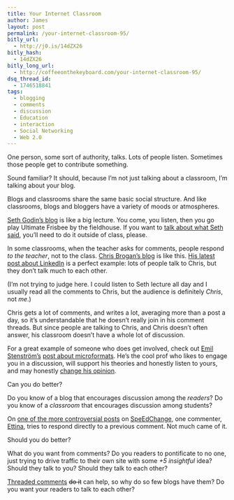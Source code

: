 ```yaml
---
title: Your Internet Classroom
author: James
layout: post
permalink: /your-internet-classroom-95/
bitly_url:
  - http://j0.is/14dZX26
bitly_hash:
  - 14dZX26
bitly_long_url:
  - http://coffeeonthekeyboard.com/your-internet-classroom-95/
dsq_thread_id:
  - 1746518841
tags:
  - blogging
  - comments
  - discussion
  - Education
  - interaction
  - Social Networking
  - Web 2.0
---
```

One person, some sort of authority, talks. Lots of people listen. Sometimes those people get to contribute something.

Sound familiar? It should, because I&#8217;m not just talking about a classroom, I&#8217;m talking about your blog.

Blogs and classrooms share the same basic social structure. And like classrooms, blogs and bloggers have a variety of moods or atmospheres.

[Seth Godin&#8217;s blog][1] is like a big lecture. You come, you listen, then you go play Ultimate Frisbee by the fieldhouse. If you want to [talk about what Seth said][2], you&#8217;ll need to do it outside of class, please.

In some classrooms, when the teacher asks for comments, people respond *to the teacher*, not to the class. [Chris Brogan&#8217;s blog][3] is like this. [His latest post about LinkedIn][4] is a perfect example: lots of people talk to Chris, but they don&#8217;t talk much to each other.

(I&#8217;m not trying to judge here. I could listen to Seth lecture all day and I usually read all the comments to Chris, but the audience is definitely *Chris*, not *me*.)

Chris gets a lot of comments, and writes a lot, averaging more than a post a day, so it&#8217;s understandable that he doesn&#8217;t really join in his comment threads. But since people are talking to Chris, and Chris doesn&#8217;t often answer, his classroom doesn&#8217;t have a whole lot of discussion.

For a great example of someone who does get involved, check out [Emil Stenström&#8217;s][5] [post about microformats][6]. He&#8217;s the cool prof who likes to engage you in a discussion, will support his theories and honestly listen to yours, and may honestly [change his opinion][7].

Can you do better?

Do you know of a blog that encourages discussion among the *readers*? Do you know of a *classroom* that encourages discussion among students?

On [one of the more controversial posts][8] on [SpeEdChange][9], one commenter, [Ettina][10], tries to respond directly to a previous comment. Not much came of it.

Should you do better?

What do you want from comments? Do you readers to pontificate to no one, just trying to drive traffic to their own site with some *+5 insightful* idea? Should they talk to you? Should they talk to each other?

[Threaded comments][11] <strike>do it</strike> can help, so why do so few blogs have them? Do you want your readers to talk to each other?

 [1]: http://sethgodin.typepad.com/
 [2]: http://sethgodin.typepad.com/seths_blog/2006/06/why_i_dont_have.html
 [3]: http://www.chrisbrogan.com/
 [4]: http://www.chrisbrogan.com/five-linkedin-tools-i-need-right-now/
 [5]: http://friendlybit.com/
 [6]: http://friendlybit.com/html/use-formats-instead-of-microformats/
 [7]: http://www.codinghorror.com/blog/archives/001124.html
 [8]: http://speedchange.blogspot.com/2008/05/may-day-retard-theory.html
 [9]: http://speedchange.blogspot.com/
 [10]: http://speedchange.blogspot.com/2008/05/may-day-retard-theory.html?showComment=1209841800000#c165112842161432016
 [11]: http://mashable.com/2008/05/29/twitter-uses-tumblr-for-status-blog/